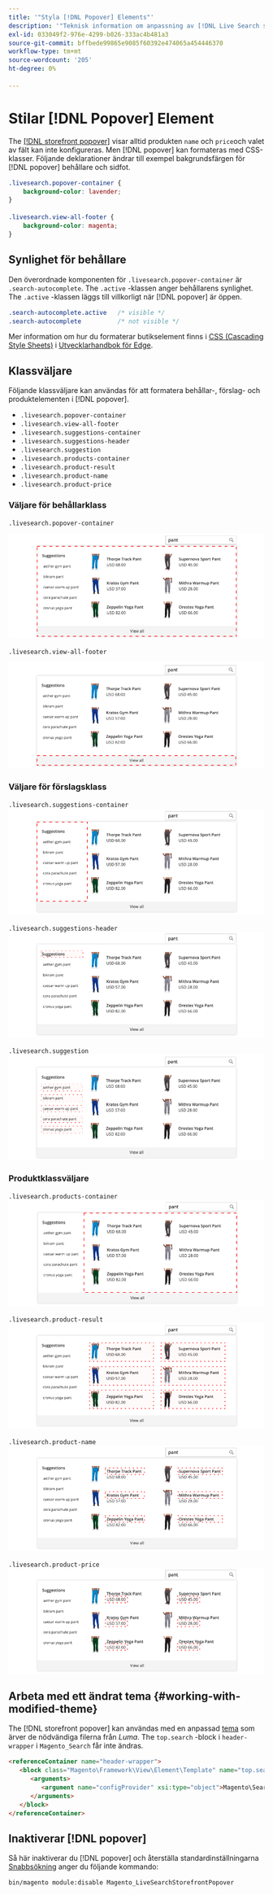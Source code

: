 ```yaml
---
title: '"Styla [!DNL Popover] Elements"'
description: '"Teknisk information om anpassning av [!DNL Live Search storefront popover]"'
exl-id: 033049f2-976e-4299-b026-333ac4b481a3
source-git-commit: bffbede99865e9085f60392e474065a454446370
workflow-type: tm+mt
source-wordcount: '205'
ht-degree: 0%

---
```


# Stilar [!DNL Popover] Element

The [[!DNL storefront popover]](storefront-popover.md) visar alltid produkten `name` och `price`och valet av fält kan inte konfigureras. Men [!DNL popover] kan formateras med CSS-klasser. Följande deklarationer ändrar till exempel bakgrundsfärgen för [!DNL popover] behållare och sidfot.

```css
.livesearch.popover-container {
    background-color: lavender;
}

.livesearch.view-all-footer {
    background-color: magenta;
}
```

## Synlighet för behållare

Den överordnade komponenten för `.livesearch.popover-container` är `.search-autocomplete`.  The `.active` -klassen anger behållarens synlighet. The `.active` -klassen läggs till villkorligt när [!DNL popover] är öppen.

```css
.search-autocomplete.active   /* visible */
.search-autocomplete          /* not visible */
```

Mer information om hur du formaterar butikselement finns i [CSS (Cascading Style Sheets)](https://devdocs.magento.com/guides/v2.4/frontend-dev-guide/css-topics/css-overview.html) i [Utvecklarhandbok för Edge](https://devdocs.magento.com/guides/v2.4/frontend-dev-guide/bk-frontend-dev-guide.html).

## Klassväljare

Följande klassväljare kan användas för att formatera behållar-, förslag- och produktelementen i [!DNL popover].

* `.livesearch.popover-container`
* `.livesearch.view-all-footer`
* `.livesearch.suggestions-container`
* `.livesearch.suggestions-header`
* `.livesearch.suggestion`
* `.livesearch.products-container`
* `.livesearch.product-result`
* `.livesearch.product-name`
* `.livesearch.product-price`

### Väljare för behållarklass

`.livesearch.popover-container`

![[!DNL Popover] container](assets/livesearch-popover-container.png)

`.livesearch.view-all-footer`

![Visa alla sidfötter](assets/livesearch-view-all-footer.png)

### Väljare för förslagsklass

`.livesearch.suggestions-container`
![Förslagsbehållare](assets/livesearch-suggestions-container.png)

`.livesearch.suggestions-header`
![Förslag, rubrik](assets/livesearch-suggestions-header.png)

`.livesearch.suggestion`
![Förslag](assets/livesearch-suggestion.png)

### Produktklassväljare

`.livesearch.products-container`
![Produktbehållare](assets/livesearch-product-container.png)

`.livesearch.product-result`
![Produktresultat](assets/livesearch-product-result.png)

`.livesearch.product-name`
![Produktnamn](assets/livesearch-product-name.png)

`.livesearch.product-price`
![Produktpris](assets/livesearch-product-price.png)

## Arbeta med ett ändrat tema {#working-with-modified-theme}

The [!DNL storefront popover] kan användas med en anpassad [tema](https://devdocs.magento.com/guides/v2.3/frontend-dev-guide/themes/theme-overview.html) som ärver de nödvändiga filerna från *Luma*. The `top.search` -block i `header-wrapper` i `Magento_Search` får inte ändras.

```html
<referenceContainer name="header-wrapper">
   <block class="Magento\Framework\View\Element\Template" name="top.search" as="topSearch" template="Magento_Search::form.mini.phtml">
      <arguments>
         <argument name="configProvider" xsi:type="object">Magento\Search\ViewModel\ConfigProvider</argument>
      </arguments>
   </block>
</referenceContainer>
```

## Inaktiverar [!DNL popover]

Så här inaktiverar du [!DNL popover] och återställa standardinställningarna [Snabbsökning](https://docs.magento.com/user-guide/catalog/search-quick.html) anger du följande kommando:

```bash
bin/magento module:disable Magento_LiveSearchStorefrontPopover
```
